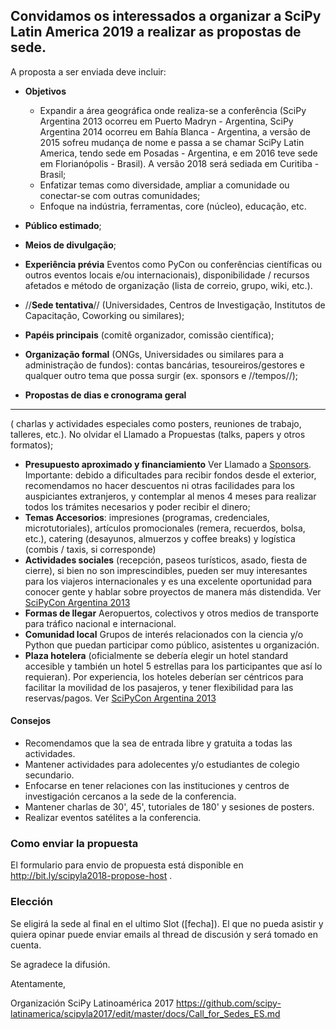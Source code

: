 ## Convidamos os interessados a organizar a SciPy Latin America 2019 a realizar as propostas de sede.

A proposta a ser enviada deve incluir:

- **Objetivos**
    - Expandir a área geográfica onde realiza-se a conferência (SciPy Argentina 2013 ocorreu em Puerto Madryn - Argentina, SciPy Argentina 2014 ocorreu em Bahía Blanca - Argentina, a versão de 2015 sofreu mudança de nome e passa a se chamar SciPy Latin America, tendo sede em Posadas - Argentina, e em 2016 teve sede em Florianópolis - Brasil). A versão 2018 será sediada em Curitiba - Brasil;
    - Enfatizar temas como diversidade, ampliar a comunidade ou conectar-se com outras comunidades;
    - Enfoque na indústria, ferramentas, core (núcleo), educação, etc.

- **Público estimado**;
- **Meios de divulgação**;
- **Experiência prévia** Eventos como PyCon ou conferências científicas ou outros eventos locais e/ou internacionais),
disponibilidade / recursos afetados e método de organização (lista de correio, grupo, wiki, etc.).

- //**Sede tentativa**// (Universidades, Centros de Investigação, Institutos de Capacitação, Coworking ou similares);
- **Papéis principais** (comitê organizador, comissão científica);
- **Organização formal** (ONGs, Universidades ou similares para a administração de fundos): contas bancárias, tesoureiros/gestores e qualquer outro tema que possa surgir (ex. sponsors e //tempos//);
- **Propostas de dias e cronograma geral** 

---------------------------

( charlas y actividades especiales como posters, reuniones de trabajo, talleres, etc.). No olvidar el Llamado a Propuestas (talks, papers y otros formatos);
- **Presupuesto aproximado y financiamiento** Ver Llamado a [Sponsors](http://www.scipyla.org/conf/2013/sponsors/index.html). Importante: debido a dificultades para recibir fondos desde el exterior, recomendamos no hacer descuentos ni otras facilidades para los auspiciantes extranjeros, y contemplar al menos 4 meses para realizar todos los trámites necesarios y poder recibir el dinero;
- **Temas Accesorios**: impresiones (programas, credenciales, microtutoriales), artículos promocionales (remera, recuerdos, bolsa, etc.), catering (desayunos, almuerzos y coffee breaks) y logística (combis / taxis, si corresponde)
- **Actividades sociales** (recepción, paseos turísticos, asado, fiesta de cierre), si bien no son imprescindibles, pueden ser muy interesantes para los viajeros internacionales y es una excelente oportunidad para conocer gente y hablar sobre proyectos de manera más distendida. Ver [SciPyCon Argentina 2013](http://www.scipyla.org/conf/2013/venue/index.html)
- **Formas de llegar** Aeropuertos, colectivos y otros medios de transporte para tráfico nacional e internacional.
- **Comunidad local** Grupos de interés relacionados con la ciencia y/o Python que puedan participar como público, asistentes u organización.
- **Plaza hotelera** (oficialmente se debería elegir un hotel standard accesible y también un hotel 5 estrellas para los participantes que así lo requieran). Por experiencia, los hoteles deberían ser céntricos para facilitar la movilidad de los pasajeros, y tener flexibilidad para las reservas/pagos. Ver [SciPyCon Argentina 2013](http://www.scipyla.org/conf/2013/venue/index.html)

#### Consejos

- Recomendamos que la sea de entrada libre y gratuita a todas las actividades.
- Mantener actividades para adolecentes y/o estudiantes de colegio secundario.
- Enfocarse en tener relaciones con las instituciones y centros de investigación cercanos a la sede de la conferencia.
- Mantener charlas de 30', 45', tutoriales de 180' y sesiones de posters.
- Realizar eventos satélites a la conferencia.

### Como enviar la propuesta

El formulario para envio de propuesta está disponible en http://bit.ly/scipyla2018-propose-host .

### Elección

Se eligirá la sede al final en el ultimo Slot ([fecha]). El que no pueda asistir y quiera opinar puede enviar emails al thread de discusión y será tomado en cuenta.

Se agradece la difusión.

Atentamente,

Organización SciPy Latinoamérica 2017
https://github.com/scipy-latinamerica/scipyla2017/edit/master/docs/Call_for_Sedes_ES.md
